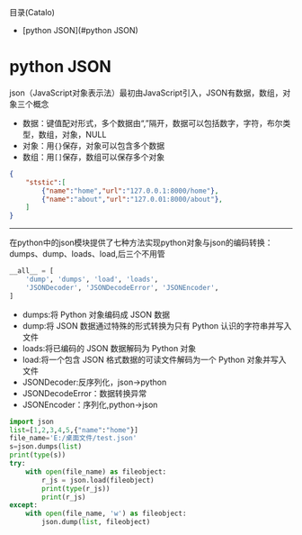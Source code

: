 <!--961032830987546d0e6d54829fc886f6-->

目录(Catalo)

* [python JSON](#python JSON)

<!--a46263f7a69f33f39fc26f907cdb773a-->
# python JSON

json（JavaScript对象表示法）最初由JavaScript引入，JSON有数据，数组，对象三个概念

* 数据：键值配对形式，多个数据由“,”隔开，数据可以包括数字，字符，布尔类型，数组，对象，NULL
* 对象：用`{}`保存，对象可以包含多个数据
* 数组：用`[]`保存，数组可以保存多个对象

```json
{
    "ststic":[
        {"name":"home","url":"127.0.0.1:8000/home"},
        {"name":"about","url":"127.0.01:8000/about"},
    ]
}
```

----

在python中的json模块提供了七种方法实现python对象与json的编码转换：dumps、dump、loads、load,后三个不用管

```python
__all__ = [
    'dump', 'dumps', 'load', 'loads',
    'JSONDecoder', 'JSONDecodeError', 'JSONEncoder',
]
```

* dumps:将 Python 对象编码成 JSON 数据
* dump:将 JSON 数据通过特殊的形式转换为只有 Python 认识的字符串并写入文件
* loads:将已编码的 JSON 数据解码为 Python 对象
* load:将一个包含 JSON 格式数据的可读文件解码为一个 Python 对象并写入文件
* JSONDecoder:反序列化，json->python
* JSONDecodeError：数据转换异常
* JSONEncoder：序列化,python->json

```python
import json
list=[1,2,3,4,5,{"name":"home"}]
file_name='E:/桌面文件/test.json'
s=json.dumps(list)
print(type(s))
try:
    with open(file_name) as fileobject:
        r_js = json.load(fileobject)
        print(type(r_js))
        print(r_js)
except:
    with open(file_name, 'w') as fileobject:
        json.dump(list, fileobject)
```